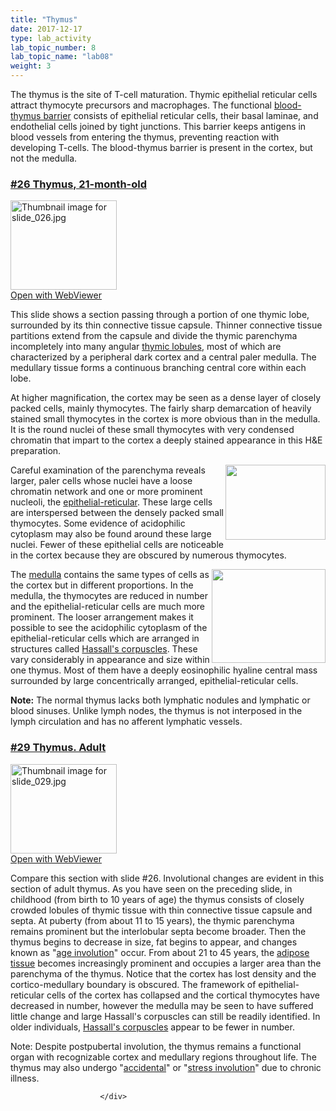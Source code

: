 ```yaml
---
title: "Thymus"
date: 2017-12-17
type: lab_activity
lab_topic_number: 8
lab_topic_name: "lab08"
weight: 3
---
```

<div class="entrybody">
						<p>The thymus is the site of T-cell maturation. Thymic epithelial reticular cells attract thymocyte precursors and macrophages. The functional <u>blood-thymus barrier</u> consists of epithelial reticular cells, their basal laminae, and endothelial cells joined by tight junctions. This barrier keeps antigens in blood vessels from entering the thymus, preventing reaction with developing T-cells. The blood-thymus barrier is present in the cortex, but not the medulla.</p>


<h3><u>#26 Thymus, 21-month-old</u></h3>

<div class="thumbnail"> <a href="http://virtualslides.cumc.columbia.edu/26.svs/view.apml?" target="_blank"><img alt="Thumbnail image for slide_026.jpg" src="http://histologylab.ccnmtl.columbia.edu/assets/images/slide_026-thumb-170x143-1452.jpg" width="170" height="143" class="mt-image-left"></a><br><a href="http://virtualslides.cumc.columbia.edu/26.svs/view.apml?" target="_blank">Open with WebViewer</a> </div>

<p>This slide shows a section passing through a portion of one thymic lobe, surrounded by its thin connective tissue capsule.  Thinner connective tissue partitions extend from the capsule and divide the thymic parenchyma incompletely into many angular <u>thymic lobules</u>, most of which are characterized by a peripheral dark cortex and a central paler medulla.  The medullary tissue forms a continuous branching central core within each lobe. </p>

<p>At higher magnification, the cortex may be seen as a dense layer of closely packed cells, mainly thymocytes. The fairly sharp demarcation of heavily stained small thymocytes in the cortex is more obvious than in the medulla.  It is the round nuclei of these small thymocytes with very condensed chromatin that impart to the cortex a deeply stained appearance in this <span class="caps">H&amp;E </span>preparation.</p>

<p><img src="http://histologylab.ccnmtl.columbia.edu/assets/images/26%20thymus%20-%20epithelial%20reticular%20cell.jpg" style="width:160px; height:120px; float:right;">Careful examination of the parenchyma reveals larger, paler cells whose nuclei have a loose chromatin network and one or more prominent nucleoli, the <u>epithelial-reticular</u>.  These large cells are interspersed between the densely packed small thymocytes. Some evidence of acidophilic cytoplasm may also be found around these large nuclei. Fewer of these epithelial cells are noticeable in the cortex because they are obscured by numerous thymocytes.</p>

<p><img src="http://histologylab.ccnmtl.columbia.edu/assets/images/26%20thymus%20-%20hassals%20corpuscle.jpg" style="width:182px; height:150px; float:right;">The <u>medulla</u> contains the same types of cells as the cortex but in different proportions. In the medulla, the thymocytes are reduced in number and the epithelial-reticular cells are much more prominent. The looser arrangement makes it possible to see the acidophilic cytoplasm of the epithelial-reticular cells which are arranged in structures called <u>Hassall's corpuscles</u>. These vary considerably in appearance and size within one thymus. Most of them have a deeply eosinophilic hyaline central mass surrounded by large concentrically arranged, epithelial-reticular cells.</p>

<p><b>Note:</b> The normal thymus lacks both lymphatic nodules and lymphatic or blood sinuses. Unlike lymph nodes, the thymus is not interposed in the lymph circulation and has no afferent lymphatic vessels.</p>

<h3><u>#29 Thymus. Adult</u></h3>

<div class="thumbnail"> <a href="http://virtualslides.cumc.columbia.edu/29.svs/view.apml?" target="_blank"><img alt="Thumbnail image for slide_029.jpg" src="http://histologylab.ccnmtl.columbia.edu/assets/images/slide_029-thumb-170x143-1458.jpg" width="170" height="143" class="mt-image-left"></a><br><a href="http://virtualslides.cumc.columbia.edu/29.svs/view.apml?" target="_blank">Open with WebViewer</a> </div>

<p>Compare this section with slide #26.  Involutional changes are evident in this section of adult thymus.  As you have seen on the preceding slide, in childhood (from birth to 10 years of age) the thymus consists of closely crowded lobules of thymic tissue with thin connective tissue capsule and septa.  At puberty (from about 11 to 15 years), the thymic parenchyma remains prominent but the interlobular septa become broader.  Then the thymus begins to decrease in size, fat begins to appear, and changes known as "<u>age involution</u>" occur. From about 21 to 45 years, the <u>adipose tissue</u> becomes increasingly prominent and occupies a larger area than the parenchyma of the thymus.  Notice that the cortex has lost density and the cortico-medullary boundary is obscured. The framework of epithelial-reticular cells of the cortex has collapsed and the cortical thymocytes have decreased in number, however the medulla may be seen to have suffered little change and large Hassall's corpuscles can still be readily identified.  In older individuals, <u>Hassall's corpuscles</u> appear to be fewer in number.</p>

<p>Note: Despite postpubertal involution, the thymus remains a functional organ with recognizable cortex and medullary regions throughout life. The thymus may also undergo "<u>accidental</u>" or "<u>stress involution</u>" due to chronic illness.</p>
						
						
						</div>
